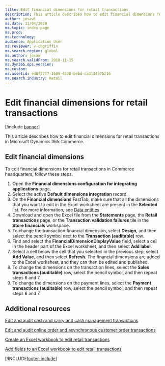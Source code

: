 ```yaml
---
title: Edit financial dimensions for retail transactions
description: This article describes how to edit financial dimensions for retail transactions in Microsoft Dynamics 365 Commerce.
author: josaw1
ms.date: 11/04/2020
ms.topic: index-page
ms.prod: 
ms.technology: 
audience: Application User
ms.reviewer: v-chgriffin
ms.search.region: global
ms.author: josaw
ms.search.validFrom: 2018-11-15
ms.dyn365.ops.version: 
ms.custom: 
ms.assetid: ed0f77f7-3609-4330-bebd-ca3134575216
ms.search.industry: Retail
---
```

# Edit financial dimensions for retail transactions

[!include [banner](../includes/banner.md)]

This article describes how to edit financial dimensions for retail transactions in Microsoft Dynamics 365 Commerce.

## Edit financial dimensions

To edit financial dimensions for retail transactions in Commerce headquarters, follow these steps.

1. Open the **Financial dimensions configuration for integrating applications** page.
1. Select the active **Default dimensions integration** record.
1. On the **Financial dimensions** FastTab, make sure that all the dimensions that you want to edit in the Excel worksheet are present in the **Selected** list. For more information, see [Data entities](../fin-ops-core/dev-itpro/financial/financial-dimension-configuration-integration.md#data-entities).
1. Download and open the Excel file from the **Statements** page, the **Retail transactions** page, or the **Transaction validation failures** tile in the **Store financials** workspace.
1. To change the transaction financial dimension, select **Design**, and then select the pencil symbol next to the **Transaction (auditable)** row.
1. Find and select the **FinancialDimensionDisplayValue** field, select a cell in the header part of the Excel worksheet, and then select **Add label**.
1. Select a cell below the cell that you selected in the previous step, select **Add Value**, and then select **Refresh**. The financial dimensions are added to the Excel worksheet, and they can then be edited and published.
1. To change the dimensions on the transaction lines, select the **Sales transactions (auditable)** row, select the pencil symbol, and then repeat steps 6 and 7.
1. To change the dimensions on the payment lines, select the **Payment transactions (auditable)** row, select the pencil symbol, and then repeat steps 6 and 7.

## Additional resources

[Edit and audit cash and carry and cash management transactions](edit-cash-trans.md)

[Edit and audit online order and asynchronous customer order transactions](edit-order-trans.md)

[Create an Excel workbook to edit retail transactions](create-excel-edit.md)

[Add fields to an Excel workbook to edit retail transactions](add-fields-excel.md)


[!INCLUDE[footer-include](../includes/footer-banner.md)]
